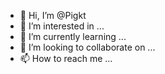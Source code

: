 - 👋 Hi, I’m @Pigkt
- 👀 I’m interested in ...
- 🌱 I’m currently learning ...
- 💞️ I’m looking to collaborate on ...
- 📫 How to reach me ...

<!---
Pigkt/Pigkt is a ✨ special ✨ repository because its `README.md` (this file) appears on your GitHub profile.
You can click the Preview link to take a look at your changes.
--->
